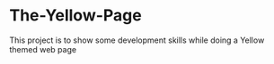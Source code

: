 # The-Yellow-Page
This project is to show some development skills while doing a Yellow themed web page
